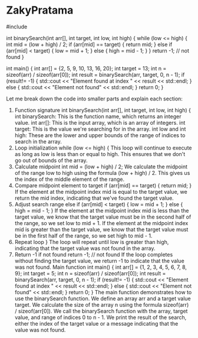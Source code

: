 # ZakyPratama
#include <iostream>

int binarySearch(int arr[], int target, int low, int high) {
  while (low <= high) {
    int mid = (low + high) / 2;
    if (arr[mid] == target) {
      return mid;
    } else if (arr[mid] < target) {
      low = mid + 1;
    } else {
      high = mid - 1;
    }
  }
  return -1; // not found
}

int main() {
  int arr[] = {2, 5, 9, 10, 13, 16, 20};
  int target = 13;
  int n = sizeof(arr) / sizeof(arr[0]);
  int result = binarySearch(arr, target, 0, n - 1);
  if (result!= -1) {
    std::cout << "Element found at index " << result << std::endl;
  } else {
    std::cout << "Element not found" << std::endl;
  }
  return 0;
}

Let me break down the code into smaller parts and explain each section:
1. Function signature
int binarySearch(int arr[], int target, int low, int high) {
int binarySearch: This is the function name, which returns an integer value.
int arr[]: This is the input array, which is an array of integers.
int target: This is the value we're searching for in the array.
int low and int high: These are the lower and upper bounds of the range of indices to search in the array.
2. Loop initialization
while (low <= high) {
This loop will continue to execute as long as low is less than or equal to high. This ensures that we don't go out of bounds of the array.
3. Calculate midpoint
int mid = (low + high) / 2;
We calculate the midpoint of the range low to high using the formula (low + high) / 2. This gives us the index of the middle element of the range.
4. Compare midpoint element to target
if (arr[mid] == target) {
  return mid;
}
If the element at the midpoint index mid is equal to the target value, we return the mid index, indicating that we've found the target value.
5. Adjust search range
else if (arr[mid] < target) {
  low = mid + 1;
} else {
  high = mid - 1;
}
If the element at the midpoint index mid is less than the target value, we know that the target value must be in the second half of the range, so we set low to mid + 1.
If the element at the midpoint index mid is greater than the target value, we know that the target value must be in the first half of the range, so we set high to mid - 1.
6. Repeat loop
}
The loop will repeat until low is greater than high, indicating that the target value was not found in the array.
7. Return -1 if not found
return -1; // not found
If the loop completes without finding the target value, we return -1 to indicate that the value was not found.
Main function
int main() {
  int arr[] = {1, 2, 3, 4, 5, 6, 7, 8, 9};
  int target = 5;
  int n = sizeof(arr) / sizeof(arr[0]);
  int result = binarySearch(arr, target, 0, n - 1);
  if (result!= -1) {
    std::cout << "Element found at index " << result << std::endl;
  } else {
    std::cout << "Element not found" << std::endl;
  }
  return 0;
}
The main function demonstrates how to use the binarySearch function.
We define an array arr and a target value target.
We calculate the size of the array n using the formula sizeof(arr) / sizeof(arr[0]).
We call the binarySearch function with the array, target value, and range of indices 0 to n - 1.
We print the result of the search, either the index of the target value or a message indicating that the value was not found.
